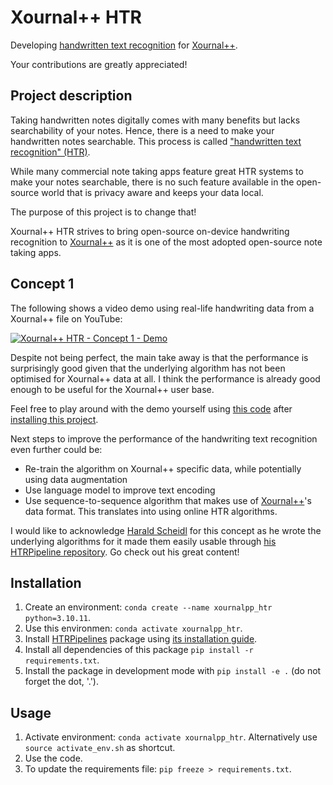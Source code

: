 # Xournal++ HTR

Developing [handwritten text recognition](https://en.wikipedia.org/wiki/Handwriting_recognition) for [Xournal++](https://github.com/xournalpp/xournalpp).

Your contributions are greatly appreciated!

## Project description

Taking handwritten notes digitally comes with many benefits but lacks searchability of your notes. Hence, there is a need to make your handwritten notes searchable. This process is called ["handwritten text recognition" (HTR)](https://en.wikipedia.org/wiki/Handwriting_recognition).

While many commercial note taking apps feature great HTR systems to make your notes searchable, there is no such feature available in the open-source world that is privacy aware and keeps your data local.

The purpose of this project is to change that!

Xournal++ HTR strives to bring open-source on-device handwriting recognition to [Xournal++](https://github.com/xournalpp/xournalpp) as it is one of the most adopted open-source note taking apps.

## Concept 1

The following shows a video demo using real-life handwriting data from a Xournal++ file on YouTube:

[![Xournal++ HTR - Concept 1 - Demo](https://img.youtube.com/vi/FGD_O8brGNY/0.jpg)](https://www.youtube.com/watch?v=FGD_O8brGNY)

Despite not being perfect, the main take away is that the performance is surprisingly good given that the underlying algorithm has not been optimised for Xournal++ data at all. I think the performance is already good enough to be useful for the Xournal++ user base.

Feel free to play around with the demo yourself using [this code](https://github.com/PellelNitram/xournalpp_htr/blob/master/scripts/demo_concept_1.sh) after [installing this project](#Installation).

Next steps to improve the performance of the handwriting text recognition even further could be:
- Re-train the algorithm on Xournal++ specific data, while potentially using data augmentation
- Use language model to improve text encoding
- Use sequence-to-sequence algorithm that makes use of [Xournal++](https://github.com/xournalpp/xournalpp)'s data format. This translates into using online HTR algorithms.

I would like to acknowledge [Harald Scheidl](https://github.com/githubharald) for this concept as he wrote the underlying algorithms for it made them easily usable through [his HTRPipeline repository](https://github.com/githubharald/HTRPipeline). Go check out his great content!

## Installation

1. Create an environment: ``conda create --name xournalpp_htr python=3.10.11``.
2. Use this environmen: ``conda activate xournalpp_htr``.
3. Install [HTRPipelines](https://github.com/githubharald/HTRPipeline) package using [its installation guide](https://github.com/githubharald/HTRPipeline/tree/master#installation).
4. Install all dependencies of this package ``pip install -r requirements.txt``.
4. Install the package in development mode with ``pip install -e .`` (do not forget the dot, '.').

## Usage

1. Activate environment: ``conda activate xournalpp_htr``. Alternatively use ``source activate_env.sh`` as shortcut.
2. Use the code.
3. To update the requirements file: ``pip freeze > requirements.txt``.
